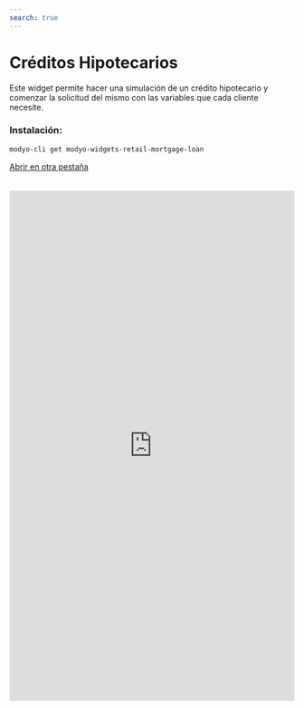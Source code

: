 ```yaml
---
search: true
---
```


# Créditos Hipotecarios

Este widget permite hacer una simulación de un crédito hipotecario y comenzar la solicitud del mismo con las variables que cada cliente necesite.

### Instalación:

```bash
modyo-cli get modyo-widgets-retail-mortgage-loan
```

[Abrir en otra pestaña](https://widgets-es.modyo.com/personas/creditos-hipotecarios)

<iframe id="widgetFrame" src="https://widgets-es.modyo.com/personas/creditos-hipotecarios" width="100%"  frameBorder="0" style="min-height:900px;overflow:auto;margin-top:20px;"/>

| Funcionalidad         | Descripción                                                                                                                                                                                                               |
| --------------------- | ------------------------------------------------------------------------------------------------------------------------------------------------------------------------------------------------------------------------- |
| Monto del Crédito     | Permite ingresar el monto en UF del crédito que el cliente quiere simular.                                                                                                                                                |
| Pie                   | Permite ingresar el monto en UF del pie que incluirá en la solicitud.                                                                                                                                                     |
| Tipo de vivienda      | Permite escoger el tipo de inmueble que desea adquirir con el crédito.                                                                                                                                                    |
| Plazo en Años         | Permite elegir la cantidad de años durante los cuales se realizará el pago del crédito.                                                                                                                                   |
| Meses de gracia       | Permite seleccionar la cantidad de meses de gracia que el cliente desea agregar en su simulación.                                                                                                                         |
| Seguros               | Entrega la posibilidad de elegir qué seguros se incluirán en la simulación del crédito.                                                                                                                                   |
| Resumen de simulación | Presenta información general sobre la simulación de créditro realizada. Incluye costo total del crédito en pesos y UF, cantidad de años, valor de dividendo, tasas de interés respectivas y porcentaje de financiamiento. |
| Detalle de simulación | Muestra la información detallada de la simulación de crédito. Incluye monto líquido, plazo, pie, valor de dividendo, tipo de propiedad, impuestos, seguros y gastos, entre otros.                                         |
| Solicitud             | Permite confirmar la simulación y gestionar la solicitud del crédito hipotecario con la institución.                                                                                                                      |

<script>

  export default {
    mounted() {

      function setIframeHeightCO(id, ht) {
          var ifrm = document.getElementById(id);
          if(ifrm) {
            ifrm.style.height = ht + 4 + "px";
          }
      }
      // iframed document sends its height using postMessage
      function handleDocHeightMsg(e) {
          // check origin
          if ( e.origin === 'https://widgets-es.modyo.com' ) {
              // parse data
              var data = JSON.parse( e.data );

              console.log('data:', data)
              // check data object
              if ( data['docHeight'] ) {
                  setIframeHeightCO( 'widgetFrame', data['docHeight'] );
              } else {
                  setIframeHeightCO( 'widgetFrame', 700 );
              }
          }
      }

      // assign message handler
      if ( window.addEventListener ) {
          window.addEventListener('message', handleDocHeightMsg, false);
      }
    }
  }

</script>
